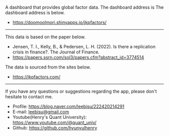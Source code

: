 A dashboard that provides global factor data. The dashboard address is
The dashboard address is below.

- https://doomoolmori.shinyapps.io/jkpfactors/

---

This data is based on the paper below.

- Jensen, T. I., Kelly, B., & Pedersen, L. H. (2022). Is there a replication crisis in finance?. The Journal of Finance.
- https://papers.ssrn.com/sol3/papers.cfm?abstract_id=3774514

The data is sourced from the sites below.
- https://jkpfactors.com/

---

If you have any questions or suggestions regarding the app, please don't hesitate to contact me.

- Profile: https://blog.naver.com/leebisu/222420214291
- E-mail: leebisu@gmail.com
- Youtube(Henry's Quant University): https://www.youtube.com/@quant_univ/
- Github: https://github.com/hyunyulhenry